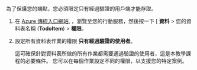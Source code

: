 
為了保護您的端點，您必須限定只有經過驗證的用戶端才能存取。 

1. 在 [Azure 傳統入口網站](https://manage.windowsazure.com/), ，瀏覽至您的行動服務，然後按一下 [  **資料** > 您的資料表名稱 (**TodoItem**) > **權限**。 

2. 設定所有資料表作業的權限 **只有經過驗證的使用者**。 

     這可確保針對資料表所做的所有作業都需要通過驗證的使用者，這是本教學課程的必要條件。 您可以在每個作業設定不同的權限，以支援您的特定案例。  



